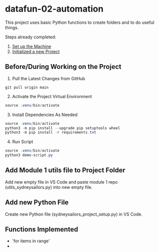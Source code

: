 # datafun-02-automation

This project uses basic Python functions to create folders and to do useful things. 

Steps already completed:
1. [Set up the Machine](https://github.com/denisecase/pro-analytics-01/blob/main/01-machine-setup/MACHINE-SETUP.md)
2. [Initialized a new Project](https://github.com/denisecase/pro-analytics-01/blob/main/02-project-initialization/PROJECT-INITIALIZATION.md)

## Before/During Working on the Project
1. Pull the Latest Changes from GitHub 
   
```shell
git pull origin main
```

2. Activate the Project Virtual Environment

```powershell
source .venv/bin/activate
```

3. Install Dependencies As Needed 

```powershell
source .venv/bin/activate
python3 -m pip install --upgrade pip setuptools wheel
python3 -m pip install -r requirements.txt
```

4. Run Script 

```powershell
source .venv/bin/activate
python3 demo-script.py
```

## Add Module 1 utils file to Project Folder
Add new empty file in VS Code and paste module 1 repo (utils_sydneysailors.py) into new empty file.

## Add new Python File
Create new Python file (sydneysailors_project_setup.py) in VS Code.

## Functions Implemented 
- 'for items in range'
- 
